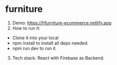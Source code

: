 # furniture
1. Demo: https://hfurniture-ecommerce.netlify.app
2. How to run it:
- Clone it into your local
- npm install to install all deps needed.
- npm run dev to run it.
3. Tech stack: React with Firebase as Backend.
